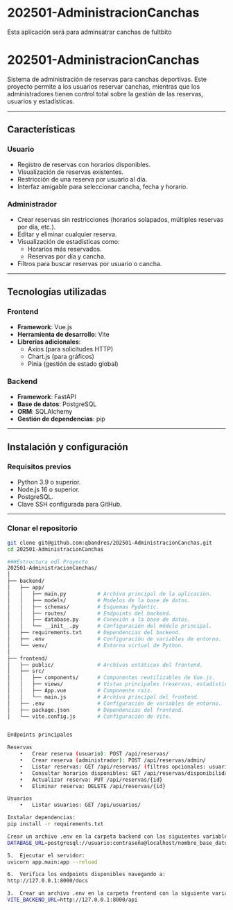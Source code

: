# 202501-AdministracionCanchas
Esta aplicación será para adminsatrar canchas de fultbito

# 202501-AdministracionCanchas

Sistema de administración de reservas para canchas deportivas. Este proyecto permite a los usuarios reservar canchas, mientras que los administradores tienen control total sobre la gestión de las reservas, usuarios y estadísticas.

---

## Características

### Usuario
- Registro de reservas con horarios disponibles.
- Visualización de reservas existentes.
- Restricción de una reserva por usuario al día.
- Interfaz amigable para seleccionar cancha, fecha y horario.

### Administrador
- Crear reservas sin restricciones (horarios solapados, múltiples reservas por día, etc.).
- Editar y eliminar cualquier reserva.
- Visualización de estadísticas como:
  - Horarios más reservados.
  - Reservas por día y cancha.
- Filtros para buscar reservas por usuario o cancha.

---

## Tecnologías utilizadas

### Frontend
- **Framework**: Vue.js
- **Herramienta de desarrollo**: Vite
- **Librerías adicionales**:
  - Axios (para solicitudes HTTP)
  - Chart.js (para gráficos)
  - Pinia (gestión de estado global)

### Backend
- **Framework**: FastAPI
- **Base de datos**: PostgreSQL
- **ORM**: SQLAlchemy
- **Gestión de dependencias**: pip

---

## Instalación y configuración

### Requisitos previos
- Python 3.9 o superior.
- Node.js 16 o superior.
- PostgreSQL.
- Clave SSH configurada para GitHub.

---

### Clonar el repositorio

```bash
git clone git@github.com:qbandres/202501-AdministracionCanchas.git
cd 202501-AdministracionCanchas

###Estructura edl Proyecto
202501-AdministracionCanchas/
│
├── backend/
│   ├── app/
│   │   ├── main.py          # Archivo principal de la aplicación.
│   │   ├── models/          # Modelos de la base de datos.
│   │   ├── schemas/         # Esquemas Pydantic.
│   │   ├── routes/          # Endpoints del backend.
│   │   ├── database.py      # Conexión a la base de datos.
│   │   └── __init__.py      # Configuración del módulo principal.
│   ├── requirements.txt     # Dependencias del backend.
│   ├── .env                 # Configuración de variables de entorno.
│   └── venv/                # Entorno virtual de Python.
│
├── frontend/
│   ├── public/              # Archivos estáticos del frontend.
│   ├── src/
│   │   ├── components/      # Componentes reutilizables de Vue.js.
│   │   ├── views/           # Vistas principales (reservas, estadísticas, etc.).
│   │   ├── App.vue          # Componente raíz.
│   │   └── main.js          # Archivo principal del frontend.
│   ├── .env                 # Configuración de variables de entorno.
│   ├── package.json         # Dependencias del frontend.
│   └── vite.config.js       # Configuración de Vite.


Endpoints principales

Reservas
	•	Crear reserva (usuario): POST /api/reservas/
	•	Crear reserva (administrador): POST /api/reservas/admin/
	•	Listar reservas: GET /api/reservas/ (filtros opcionales: usuario_id, cancha_id)
	•	Consultar horarios disponibles: GET /api/reservas/disponibilidad/
	•	Actualizar reserva: PUT /api/reservas/{id}
	•	Eliminar reserva: DELETE /api/reservas/{id}

Usuarios
	•	Listar usuarios: GET /api/usuarios/

Instalar dependencias:
pip install -r requirements.txt

Crear un archivo .env en la carpeta backend con las siguientes variables:
DATABASE_URL=postgresql://usuario:contraseña@localhost/nombre_base_datos

5.	Ejecutar el servidor:
uvicorn app.main:app --reload

6.	Verifica los endpoints disponibles navegando a:
http://127.0.0.1:8000/docs

3.	Crear un archivo .env en la carpeta frontend con la siguiente variable:
VITE_BACKEND_URL=http://127.0.0.1:8000/api